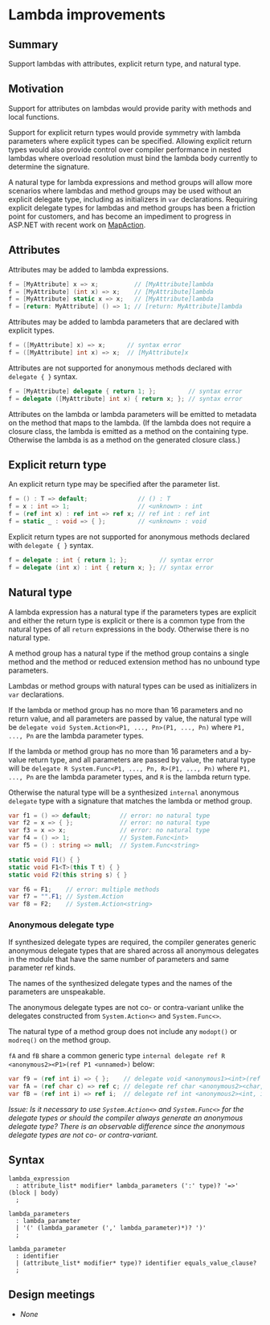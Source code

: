 ﻿# Lambda improvements

## Summary
Support lambdas with attributes, explicit return type, and natural type.

## Motivation
Support for attributes on lambdas would provide parity with methods and local functions.

Support for explicit return types would provide symmetry with lambda parameters where explicit types can be specified.
Allowing explicit return types would also provide control over compiler performance in nested lambdas where overload resolution must bind the lambda body currently to determine the signature.

A natural type for lambda expressions and method groups will allow more scenarios where lambdas and method groups may be used without an explicit delegate type, including as initializers in `var` declarations.
Requiring explicit delegate types for lambdas and method groups has been a friction point for customers, and has become an impediment to progress in ASP.NET with recent work on [MapAction](https://github.com/dotnet/aspnetcore/pull/29878).

## Attributes
Attributes may be added to lambda expressions.
```csharp
f = [MyAttribute] x => x;          // [MyAttribute]lambda
f = [MyAttribute] (int x) => x;    // [MyAttribute]lambda
f = [MyAttribute] static x => x;   // [MyAttribute]lambda
f = [return: MyAttribute] () => 1; // [return: MyAttribute]lambda
```
Attributes may be added to lambda parameters that are declared with explicit types.
```csharp
f = ([MyAttribute] x) => x;      // syntax error
f = ([MyAttribute] int x) => x;  // [MyAttribute]x
```

Attributes are not supported for anonymous methods declared with `delegate { }` syntax.
```csharp
f = [MyAttribute] delegate { return 1; };         // syntax error
f = delegate ([MyAttribute] int x) { return x; }; // syntax error
```

Attributes on the lambda or lambda parameters will be emitted to metadata on the method that maps to the lambda. (If the lambda does not require a closure class, the lambda is emitted as a method on the containing type. Otherwise the lambda is as a method on the generated closure class.)

## Explicit return type
An explicit return type may be specified after the parameter list.
```csharp
f = () : T => default;              // () : T
f = x : int => 1;                   // <unknown> : int
f = (ref int x) : ref int => ref x; // ref int : ref int
f = static _ : void => { };         // <unknown> : void
```

Explicit return types are not supported for anonymous methods declared with `delegate { }` syntax.
```csharp
f = delegate : int { return 1; };         // syntax error
f = delegate (int x) : int { return x; }; // syntax error
```

## Natural type
A lambda expression has a natural type if the parameters types are explicit and either the return type is explicit or there is a common type from the natural types of all `return` expressions in the body. Otherwise there is no natural type.

A method group has a natural type if the method group contains a single method and the method or reduced extension method has no unbound type parameters.

Lambdas or method groups with natural types can be used as initializers in `var` declarations.

If the lambda or method group has no more than 16 parameters and no return value, and all parameters are passed by value, the natural type will be `delegate void System.Action<P1, ..., Pn>(P1, ..., Pn)` where `P1, ..., Pn` are the lambda parameter types.

If the lambda or method group has no more than 16 parameters and a by-value return type, and all parameters are passed by value, the natural type will be `delegate R System.Func<P1, ..., Pn, R>(P1, ..., Pn)` where `P1, ..., Pn` are the lambda parameter types, and `R` is the lambda return type.

Otherwise the natural type will be a synthesized `internal` anonymous `delegate` type with a signature that matches the lambda or method group.

```csharp
var f1 = () => default;        // error: no natural type
var f2 = x => { };             // error: no natural type
var f3 = x => x;               // error: no natural type
var f4 = () => 1;              // System.Func<int>
var f5 = () : string => null;  // System.Func<string>
```

```csharp
static void F1() { }
static void F1<T>(this T t) { }
static void F2(this string s) { }

var f6 = F1;    // error: multiple methods
var f7 = "".F1; // System.Action
var f8 = F2;    // System.Action<string> 
```

### Anonymous delegate type
If synthesized delegate types are required, the compiler generates generic anonymous delegate types that are shared across all anonymous delegates in the module that have the same number of parameters and same parameter ref kinds.

The names of the synthesized delegate types and the names of the parameters are unspeakable.

The anonymous delegate types are not co- or contra-variant unlike the delegates constructed from `System.Action<>` and `System.Func<>`.

The natural type of a method group does not include any `modopt()` or `modreq()` on the method group.

`fA` and `fB` share a common generic type `internal delegate ref R <anonymous2><P1>(ref P1 <unnamed>)` below:
```csharp
var f9 = (ref int i) => { };    // delegate void <anonymous1><int>(ref int <unnamed>);
var fA = (ref char c) => ref c; // delegate ref char <anonymous2><char, char>(ref char <unnamed>);
var fB = (ref int i) => ref i;  // delegate ref int <anonymous2><int, int>(ref int <unnamed>);
```

_Issue: Is it necessary to use `System.Action<>` and `System.Func<>` for the delegate types or should the compiler always generate an anonymous delegate type? There is an observable difference since the anonymous delegate types are not co- or contra-variant._

## Syntax

```antlr
lambda_expression
  : attribute_list* modifier* lambda_parameters (':' type)? '=>' (block | body)
  ;

lambda_parameters
  : lambda_parameter
  | '(' (lambda_parameter (',' lambda_parameter)*)? ')'
  ;

lambda_parameter
  : identifier
  | (attribute_list* modifier* type)? identifier equals_value_clause?
  ;
```

## Design meetings

- _None_
